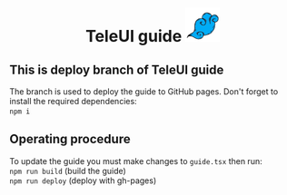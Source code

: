 <h1>
    <p align="center">
        TeleUI guide <img src="TeleUI logo.png" height="60" alt="TeleUI logo" />
    </p>
</h1>

## This is deploy branch of TeleUI guide
The branch is used to deploy the guide to GitHub pages.
Don't forget to install the required dependencies: \
`npm i`

## Operating procedure
To update the guide you must make changes to `guide.tsx` then run: \
`npm run build` (build the guide) \
`npm run deploy` (deploy with gh-pages)
